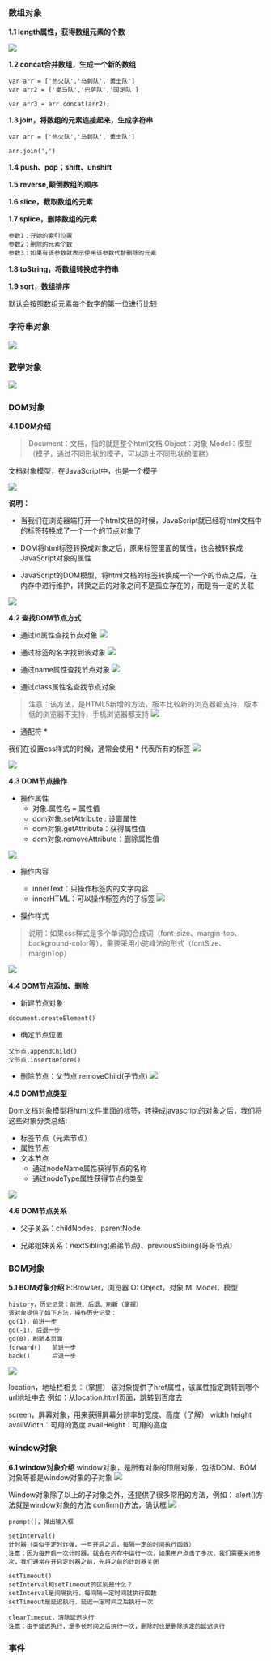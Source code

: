 ### 数组对象
**1.1 length属性，获得数组元素的个数**

![](/img/Language/JavaScript/object/1.png)

**1.2	concat合并数组，生成一个新的数组**
```
var arr = ['热火队','马刺队','勇士队']
var arr2 = ['皇马队','巴萨队','国足队']

var arr3 = arr.concat(arr2);
```

**1.3	join，将数组的元素连接起来，生成字符串**
```
var arr = ['热火队','马刺队','勇士队']

arr.join(',')
```

**1.4	push、pop；shift、unshift**

**1.5	reverse,颠倒数组的顺序**

**1.6	slice，截取数组的元素**

**1.7	splice，删除数组的元素**
```
参数1：开始的索引位置
参数2：删除的元素个数
参数3：如果有该参数就表示使用该参数代替删除的元素
```

**1.8	toString，将数组转换成字符串**

**1.9	sort，数组排序**

默认会按照数组元素每个数字的第一位进行比较

### 字符串对象
![](/img/Language/JavaScript/object/e478336d-6919-45bb-8ec6-19bf8de6544f.png)

### 数学对象
![](/img/Language/JavaScript/object/a7739c3d-3bc8-4b48-bf61-5aba0242a9d2.png)


### DOM对象

**4.1	DOM介绍**
> Document：文档，指的就是整个html文档
Object：对象
Model：模型（模子，通过不同形状的模子，可以造出不同形状的蛋糕）

文档对象模型，在JavaScript中，也是一个模子


![](/img/Language/JavaScript/object/61.png)


**说明：**
- 当我们在浏览器端打开一个html文档的时候，JavaScript就已经将html文档中的标签转换成了一个一个的节点对象了
- DOM将html标签转换成对象之后，原来标签里面的属性，也会被转换成JavaScript对象的属性

- JavaScript的DOM模型，将html文档的标签转换成一个一个的节点之后，在内存中进行维护，转换之后的对象之间不是孤立存在的，而是有一定的关联

![](/img/Language/JavaScript/object/62.png)

**4.2	查找DOM节点方式**
- 通过id属性查找节点对象
![](/img/Language/JavaScript/object/63.png)

- 通过标签的名字找到该对象
![](/img/Language/JavaScript/object/64.png)

- 通过name属性查找节点对象
![](/img/Language/JavaScript/object/65.png)

- 通过class属性名查找节点对象
> 注意：该方法，是HTML5新增的方法，版本比较新的浏览器都支持，版本低的浏览器不支持，手机浏览器都支持
![](/img/Language/JavaScript/object/66.png)

- 通配符 * 

我们在设置css样式的时候，通常会使用 * 代表所有的标签
![](/img/Language/JavaScript/object/67.png)

![](/img/Language/JavaScript/object/68.png)


**4.3	DOM节点操作**

- 操作属性
    - 对象.属性名 = 属性值
    - dom对象.setAttribute : 设置属性
    - dom对象.getAttribute：获得属性值
    - dom对象.removeAttribute：删除属性值

![](/img/Language/JavaScript/object/69.png)

- 操作内容
    - innerText：只操作标签内的文字内容
    - innerHTML：可以操作标签内的子标签
![](/img/Language/JavaScript/object/70.png)


- 操作样式
> 说明：如果css样式是多个单词的合成词（font-size、margin-top、background-color等），需要采用小驼峰法的形式（fontSize、marginTop）

![](/img/Language/JavaScript/object/71.png)


**4.4	DOM节点添加、删除**
- 新建节点对象
```
document.createElement()
```

- 确定节点位置
```
父节点.appendChild() 
父节点.insertBefore() 
```

- 删除节点：父节点.removeChild(子节点)
![](/img/Language/JavaScript/object/72.png)


**4.5	DOM节点类型**

Dom文档对象模型将html文件里面的标签，转换成javascript的对象之后，我们将这些对象分类总结:

- 标签节点（元素节点）
- 属性节点
- 文本节点
    - 通过nodeName属性获得节点的名称
    - 通过nodeType属性获得节点的类型

![](/img/Language/JavaScript/object/73.png)

**4.6	DOM节点关系**

- 父子关系：childNodes、parentNode

- 兄弟姐妹关系：nextSibling(弟弟节点)、previousSibling(哥哥节点)


### BOM对象

**5.1	BOM对象介绍**
B:Browser，浏览器
O: Object，对象
M: Model，模型
```
history，历史记录：前进、后退、刷新（掌握）
该对象提供了如下方法，操作历史记录：
go(1)，前进一步
go(-1)，后退一步
go(0)，刷新本页面
forward()	前进一步
back()		后退一步
```
![](/img/Language/JavaScript/object/74.png)

location，地址栏相关：（掌握）
该对象提供了href属性，该属性指定跳转到哪个url地址中去
例如：从location.html页面，跳转到百度去

screen，屏幕对象，用来获得屏幕分辨率的宽度、高度（了解）
width
height
availWidth：可用的宽度
availHeight：可用的高度


### window对象

**6.1 window对象介绍**
window对象，是所有对象的顶层对象，包括DOM、BOM对象等都是window对象的子对象
![](/img/Language/JavaScript/object/75.png)

Window对象除了以上的子对象之外，还提供了很多常用的方法，例如：
alert()方法就是window对象的方法
confirm()方法，确认框
![](/img/Language/JavaScript/object/76.png)

```
prompt()，弹出输入框

setInterval()
计时器（类似于定时炸弹，一旦开启之后，每隔一定的时间执行函数）
注意：因为每开启一次计时器，就会在内存中运行一次，如果用户点击了多次，我们需要关闭多次，我们通常在开启定时器之前，先将之前的计时器关闭

setTimeout()
setInterval和setTimeout的区别是什么？
setInterval是间隔执行，每间隔一定时间就执行函数
setTimeout是延迟执行，延迟一定时间之后执行一次

clearTimeout，清除延迟执行
注意：由于延迟执行，是多长时间之后执行一次，删除时也是删除执定的延迟执行

```

### 事件